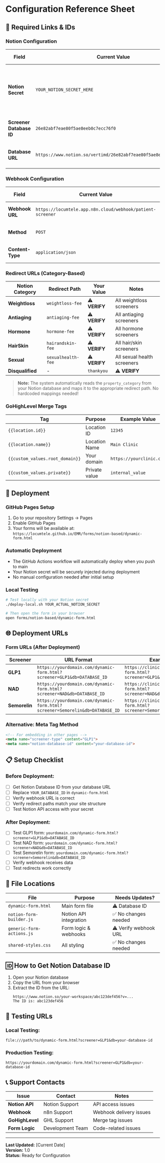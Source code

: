 # Configuration Reference Sheet

## 🔗 **Required Links & IDs**

### **Notion Configuration**
| Field | Current Value | Your Value | Notes |
|-------|---------------|------------|-------|
| **Notion Secret** | `YOUR_NOTION_SECRET_HERE` | ✅ **SET AS GITHUB SECRET** | Your Notion integration secret (set in GitHub repository secrets) |
| **Screener Database ID** | `26e82abf7eae80f5ae8eeb0c7ecc76f0` | ✅ **UPDATED** | Your Notion database ID |
| **Database URL** | `https://www.notion.so/vertimd/26e82abf7eae80f5ae8eeb0c7ecc76f0` | ✅ **UPDATED** | Your Notion database URL |

### **Webhook Configuration**
| Field | Current Value | Your Value | Notes |
|-------|---------------|------------|-------|
| **Webhook URL** | `https://locumtele.app.n8n.cloud/webhook/patient-screener` | ✅ Already set | Your n8n webhook endpoint |
| **Method** | `POST` | ✅ Already set | HTTP method |
| **Content-Type** | `application/json` | ✅ Already set | Request format |

### **Redirect URLs (Category-Based)**
| Notion Category | Redirect Path | Your Value | Notes |
|-----------------|---------------|------------|-------|
| **Weightloss** | `weightloss-fee` | ⚠️ **VERIFY** | All weightloss screeners |
| **Antiaging** | `antiaging-fee` | ⚠️ **VERIFY** | All antiaging screeners |
| **Hormone** | `hormone-fee` | ⚠️ **VERIFY** | All hormone screeners |
| **HairSkin** | `hairandskin-fee` | ⚠️ **VERIFY** | All hair/skin screeners |
| **Sexual** | `sexualhealth-fee` | ⚠️ **VERIFY** | All sexual health screeners |
| **Disqualified** | - | `thankyou` | ⚠️ **VERIFY** | Where disqualified users go |

> **Note:** The system automatically reads the `property_category` from your Notion database and maps it to the appropriate redirect path. No hardcoded mappings needed!

### **GoHighLevel Merge Tags**
| Tag | Purpose | Example Value |
|-----|---------|---------------|
| `{{location.id}}` | Location ID | `12345` |
| `{{location.name}}` | Location Name | `Main Clinic` |
| `{{custom_values.root_domain}}` | Your domain | `https://yourclinic.com` |
| `{{custom_values.private}}` | Private value | `internal_value` |

## 🚀 **Deployment**

### **GitHub Pages Setup**
1. Go to your repository Settings → Pages
2. Enable GitHub Pages
3. Your forms will be available at: `https://locumtele.github.io/EMR/forms/notion-based/dynamic-form.html`

### **Automatic Deployment**
- The GitHub Actions workflow will automatically deploy when you push to main
- Your Notion secret will be securely injected during deployment
- No manual configuration needed after initial setup

### **Local Testing**
```bash
# Test locally with your Notion secret
./deploy-local.sh YOUR_ACTUAL_NOTION_SECRET

# Then open the form in your browser
open forms/notion-based/dynamic-form.html
```

## 🌐 **Deployment URLs**

### **Form URLs (After Deployment)**
| Screener | URL Format | Example |
|----------|------------|---------|
| **GLP1** | `https://yourdomain.com/dynamic-form.html?screener=GLP1&db=DATABASE_ID` | `https://clinic.com/dynamic-form.html?screener=GLP1&db=abc123` |
| **NAD** | `https://yourdomain.com/dynamic-form.html?screener=NAD&db=DATABASE_ID` | `https://clinic.com/dynamic-form.html?screener=NAD&db=abc123` |
| **Semorelin** | `https://yourdomain.com/dynamic-form.html?screener=Semorelin&db=DATABASE_ID` | `https://clinic.com/dynamic-form.html?screener=Semorelin&db=abc123` |

### **Alternative: Meta Tag Method**
```html
<!-- For embedding in other pages -->
<meta name="screener-type" content="GLP1">
<meta name="notion-database-id" content="your-database-id">
```

## 📋 **Setup Checklist**

### **Before Deployment:**
- [ ] Get Notion Database ID from your database URL
- [ ] Replace `YOUR_DATABASE_ID` in `dynamic-form.html`
- [ ] Verify webhook URL is correct
- [ ] Verify redirect paths match your site structure
- [ ] Test Notion API access with your secret

### **After Deployment:**
- [ ] Test GLP1 form: `yourdomain.com/dynamic-form.html?screener=GLP1&db=DATABASE_ID`
- [ ] Test NAD form: `yourdomain.com/dynamic-form.html?screener=NAD&db=DATABASE_ID`
- [ ] Test Semorelin form: `yourdomain.com/dynamic-form.html?screener=Semorelin&db=DATABASE_ID`
- [ ] Verify webhook receives data
- [ ] Test redirects work correctly

## 🔧 **File Locations**

| File | Purpose | Needs Updates? |
|------|---------|----------------|
| `dynamic-form.html` | Main form file | ⚠️ Database ID |
| `notion-form-builder.js` | Notion API integration | ✅ No changes needed |
| `generic-form-actions.js` | Form logic & webhooks | ⚠️ Verify webhook URL |
| `shared-styles.css` | All styling | ✅ No changes needed |

## 🆔 **How to Get Notion Database ID**

1. Open your Notion database
2. Copy the URL from your browser
3. Extract the ID from the URL:
   ```
   https://www.notion.so/your-workspace/abc123def456?v=...
   The ID is: abc123def456
   ```

## 🧪 **Testing URLs**

### **Local Testing:**
```
file:///path/to/dynamic-form.html?screener=GLP1&db=your-database-id
```

### **Production Testing:**
```
https://yourdomain.com/dynamic-form.html?screener=GLP1&db=your-database-id
```

## 📞 **Support Contacts**

| Issue | Contact | Notes |
|-------|---------|-------|
| **Notion API** | Notion Support | API access issues |
| **Webhook** | n8n Support | Webhook delivery issues |
| **GoHighLevel** | GHL Support | Merge tag issues |
| **Form Logic** | Development Team | Code-related issues |

---

**Last Updated:** [Current Date]  
**Version:** 1.0  
**Status:** Ready for Configuration
